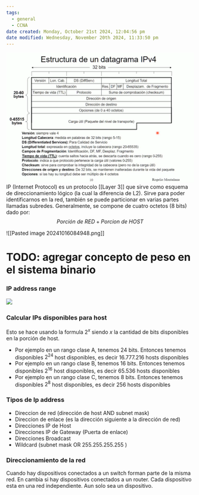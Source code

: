```yaml
---
tags:
  - general
  - CCNA
date created: Monday, October 21st 2024, 12:04:56 pm
date modified: Wednesday, November 20th 2024, 11:33:50 pm
---
```


![](_anexos_/Screenshot%20from%202023-11-13%2008-56-34.png)
IP (Internet Protocol) es un protocolo [[Layer 3]] que sirve como esquema de direccionamiento lógico (la cual la diferencia de L2). Sirve para poder identificarnos en la red, también se puede particionar en varias partes llamadas subredes. Generalmente, se compone de cuatro octetos (8 bits) dado por: 
$$Porción\ de\ RED + Porcion\ de\ HOST$$

![[Pasted image 20241016084948.png]]

# TODO: agregar concepto de peso en el sistema binario

### IP address range
![](ip-classes.png)
### Calcular IPs disponibles para host
Esto se hace usando la formula $2^{x}$ siendo $x$ la cantidad de bits disponibles en la porción de host. 
- Por ejemplo en un rango clase A, tenemos 24 bits. Entonces tenemos disponibles $2^{24}$ host disponibles, es decir $16.777.216$ hosts disponibles
- Por ejemplo en un rango clase B, tenemos 16 bits. Entonces tenemos disponibles $2^{16}$ host disponibles, es decir $65.536$ hosts disponibles
- Por ejemplo en un rango clase C, tenemos 8 bits. Entonces tenemos disponibles $2^8$ host disponibles, es decir $256$ hosts disponibles

### Tipos de Ip address
- Direccion de red  (dirección de host AND subnet mask)
- Direccion de enlace (es la dirección siguiente a la dirección de red)
- Direcciones IP de Host
- Direcciones IP de Gateway (Puerta de enlace)
- Direcciones Broadcast
- Wildcard (subnet mask OR 255.255.255.255 )

### Direccionamiento de la red
Cuando hay dispositivos conectados a un switch forman parte de la misma red.
En cambia si hay dispositivos conectados a un router. Cada dispositivo esta en una red independiente. Aun solo sea un dispositivo.
